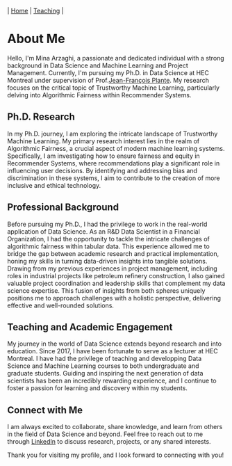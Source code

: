 | [Home](index.md) | [Teaching](teaching.md) |


# About Me

Hello, I'm Mina Arzaghi, a passionate and dedicated individual with a strong background in Data Science and Machine Learning and Project Management. Currently, I'm pursuing my Ph.D. in 
Data Science at HEC Montreal under supervision of Prof.[Jean-François Plante](https://www.hec.ca/en/profs/jfplante.html). My research focuses on the critical topic of Trustworthy Machine Learning, particularly delving into Algorithmic Fairness within Recommender Systems.

## Ph.D. Research

In my Ph.D. journey, I am exploring the intricate landscape of Trustworthy Machine Learning. My primary research interest lies in the realm of Algorithmic Fairness, a crucial aspect of modern machine learning systems. Specifically, I am investigating how to ensure fairness and equity in Recommender Systems, where recommendations play a significant role in influencing user decisions. By identifying and addressing bias and discrimination in these systems, I aim to contribute to the creation of more inclusive and ethical technology.

## Professional Background

Before pursuing my Ph.D., I had the privilege to work in the real-world application of Data Science. As an R&D Data Scientist in a Financial Organization, I had the opportunity to tackle the intricate challenges of algorithmic fairness within tabular data. This experience allowed me to bridge the gap between academic research and practical implementation, honing my skills in turning data-driven insights into tangible solutions.
Drawing from my previous experiences in project management, including roles in industrial projects like petroleum refinery construction, I also gained valuable project coordination and leadership skills that complement my data science expertise. This fusion of insights from both spheres uniquely positions me to approach challenges with a holistic perspective, delivering effective and well-rounded solutions.

## Teaching and Academic Engagement

My journey in the world of Data Science extends beyond research and into education. Since 2017, I have been fortunate to serve as a lecturer at HEC Montreal. I have had the privilege of teaching and developping Data Science and Machine Learning courses to both undergraduate and graduate students. Guiding and inspiring the next generation of data scientists has been an incredibly rewarding experience, and I continue to foster a passion for learning and discovery within my students.

## Connect with Me

I am always excited to collaborate, share knowledge, and learn from others in the field of Data Science and beyond. Feel free to reach out to me through [LinkedIn](https://www.linkedin.com/in/your-profile) to discuss research, projects, or any shared interests.

Thank you for visiting my profile, and I look forward to connecting with you!